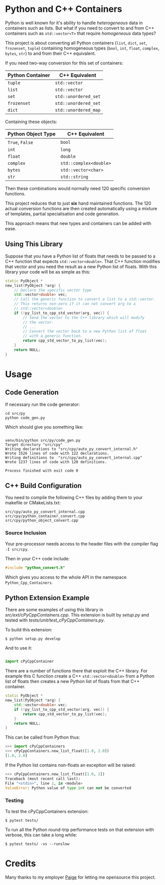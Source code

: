# Python and C++ Containers

Python is well known for it's ability to handle *heterogeneous* data in containers such as lists.
But what if you need to convert to and from C++ containers such as ``std::vector<T>`` that require *homogeneous* data types?


This project is about converting all Python containers (``list``, ``dict``, ``set``, ``frozenset``, ``tuple``) containing
homogeneous types (``bool``, ``int``, ``float``, ``complex``, ``bytes``, ``str``) to and from their C++ equivalent.

If you need two-way conversion for this set of containers:

| Python Container | C++ Equivalent    |
|-----------------|-----------------------|
| ``tuple``       | ``std::vector``       |
| ``list``        | ``std::vector``       |
| ``set``         | ``std::unordered_set`` |
| ``frozenset``   | ``std::unordered_set`` |
| ``dict``        | ``std::unordered_map`` |

Containing these objects:

| Python Object Type  | C++ Equivalent      |
|---------------------|--------------------------|
| ``True``, ``False`` | ``bool``                 |
| ``int``             | ``long``                 |
| ``float``           | ``double``               |
| ``complex``         | ``std::complex<double>`` |
| ``bytes``           | ``std::vector<char>``    |
| ``str``             | ``std::string``          |

Then these combinations would normally need 120 specific conversion
functions.

This project reduces that to just **six** hand maintained functions.
The 120 actual conversion functions are then created automatically
using a mixture of templates, partial specialisation and code generation.

This approach means that new types and containers can be added with ease.

## Using This Library

Suppose that you have a Python list of floats that needs to be passed to a C++ function that expects `std::vector<double>`.
That C++ function modifies that vector and you need the result as a new Python list of floats.
With this library your code will be as simple as this:

```c++
static PyObject *
new_list(PyObject *arg) {
    // Declare the specific vector type
    std::vector<double> vec;
    // Call the generic function to convert a list to a std::vector.
    // This returns non-zero if it can not convert arg to a
    // std::vector<double> 
    if (!py_list_to_cpp_std_vector(arg, vec)) {
        // Send the vector to the C++ library which will modify
        // the vector.
        // ...
        // Convert the vector back to a new Python list of float
        // with a generic function.
        return cpp_std_vector_to_py_list(vec);
    }
    return NULL;
}
```

# Usage

## Code Generation

If necessary run the code generator:


```shell
cd src/py
python code_gen.py
```

Which should give you something like:

```shell

venv/bin/python src/py/code_gen.py
Target directory "src/cpy"
Writing declarations to "src/cpy/auto_py_convert_internal.h"
Wrote 1526 lines of code with 122 declarations.
Writing definitions to  "src/cpy/auto_py_convert_internal.cpp"
Wrote 1237 lines of code with 120 definitions.

Process finished with exit code 0
```

## C++ Build Configuration

You need to compile the following C++ files by adding them to your makefile or CMakeLists.txt:

```text
src/cpy/auto_py_convert_internal.cpp
src/cpy/python_container_convert.cpp
src/cpy/python_object_convert.cpp
```

### Source Inclusion

Your pre-processor needs access to the header files with the compiler flag ``-I src/cpy``.

Then in your C++ code include:

```c++
#include "python_convert.h"
```

Which gives you access to the whole API in the namespace ``Python_Cpp_Containers``.

## Python Extension Example

There are some examples of using this library in *src/ext/cPyCppContainers.cpp*.
This extension is built by *setup.py* and tested with *tests/unit/test_cPyCppContainers.py*.

To build this extension:

```shell
$ python setup.py develop
```

And to use it:

```python

import cPyCppContainer
```

There are a number of functions there that exploit the C++ library.
For example this C function create a C++ ``std::vector<double>`` from a Python list of
floats then creates a new Python list of floats from that C++ container.

```c++
static PyObject *
new_list(PyObject *arg) {
    std::vector<double> vec;
    if (!py_list_to_cpp_std_vector(arg, vec)) {
        return cpp_std_vector_to_py_list(vec);
    }
    return NULL;
}
```

This can be called from Python thus:

```python
>>> import cPyCppContainers
>>> cPyCppContainers.new_list_float([1.0, 2.0])
[1.0, 2.0]
```

If the Python list contains non-floats an exception will be raised:

```python
>>> cPyCppContainers.new_list_float([1.0, 2])
Traceback (most recent call last):
File "<stdin>", line 1, in <module>
ValueError: Python value of type int can not be converted
```

### Testing

To test the cPyCppContainers extension:

```shell
$ pytest tests/
```

To run all the Python round-trip performance tests on that extension with verbose,
this can take a long while:

```shell
$ pytest tests/ -vs --runslow
```

# Credits

Many thanks to my employer [Paige](https://www.paige.ai) for letting me opensource this project.
